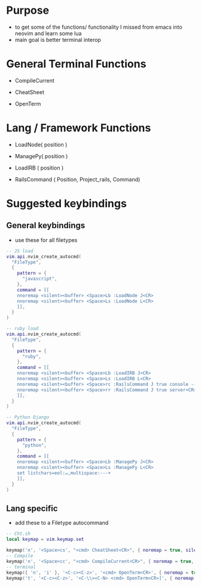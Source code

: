 # Purpose 

- to get some of the functions/ functionality I missed from emacs into neovim and learn some lua 
- main goal is better terminal interop

# General Terminal Functions 

- CompileCurrent 

- CheatSheet

- OpenTerm

# Lang / Framework Functions

- LoadNode( position )

- ManagePy( position )

- LoadIRB ( position )

- RailsCommand ( Position, Project_rails, Command)

# Suggested keybindings

## General keybindings
- use these for all filetypes 

```lua
-- JS load
vim.api.nvim_create_autocmd(
  "FileType",
  {
    pattern = {
      "javascript",
    },
    command = [[
    nnoremap <silent><buffer> <Space>Lb :LoadNode J<CR>
    nnoremap <silent><buffer> <Space>Ls :LoadNode L<CR>
    ]],
  }
)

-- ruby load
vim.api.nvim_create_autocmd(
  "FileType",
  {
    pattern = {
      "ruby",
    },
    command = [[
    nnoremap <silent><buffer> <Space>Lb :LoadIRB J<CR>
    nnoremap <silent><buffer> <Space>Ls :LoadIRB L<CR>
    nnoremap <silent><buffer> <Space>rc :RailsCommand J true console --sandbox<CR>
    nnoremap <silent><buffer> <Space>rr :RailsCommand J true server<CR>
    ]],
  }
)

-- Python Django
vim.api.nvim_create_autocmd(
  "FileType",
  {
    pattern = {
      "python",
    },
    command = [[
    nnoremap <silent><buffer> <Space>Lb :ManagePy J<CR>
    nnoremap <silent><buffer> <Space>Ls :ManagePy L<CR>
    set listchars=eol:↵,multispace:---+
    ]],
  }
)
```

## Lang specific
- add these to a Filetype autocommand

```lua
-- Cht.sh
local keymap = vim.keymap.set

keymap('n', '<Space>cs', "<cmd> CheatSheet<CR>", { noremap = true, silent = true })
-- Compile
keymap('n', '<Space>cc', "<cmd> CompileCurrent<CR>", { noremap = true, silent = true })
-- terminal
keymap({ 'n', 'i' }, '<C-c><C-z>', '<cmd> OpenTerm<CR>', { noremap = true, silent = true })
keymap('t', '<C-c><C-z>', '<C-\\><C-N> <cmd> OpenTerm<CR>]', { noremap = true, silent = true })
```
